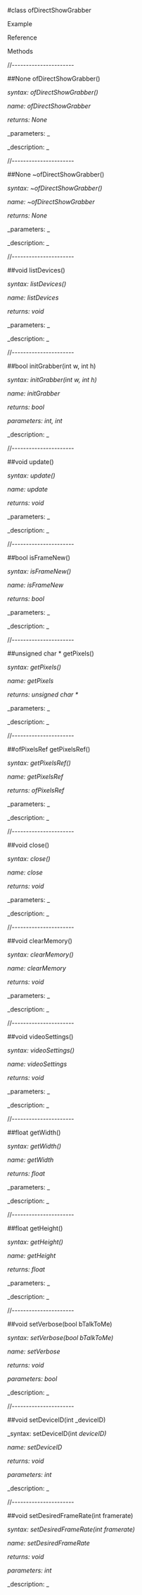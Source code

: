 #class ofDirectShowGrabber

Example



Reference



Methods



//----------------------

##None ofDirectShowGrabber()

_syntax: ofDirectShowGrabber()_

_name: ofDirectShowGrabber_

_returns: None_

_parameters: _



_description: _















//----------------------

##None ~ofDirectShowGrabber()

_syntax: ~ofDirectShowGrabber()_

_name: ~ofDirectShowGrabber_

_returns: None_

_parameters: _



_description: _















//----------------------

##void listDevices()

_syntax: listDevices()_

_name: listDevices_

_returns: void_

_parameters: _



_description: _















//----------------------

##bool initGrabber(int w, int h)

_syntax: initGrabber(int w, int h)_

_name: initGrabber_

_returns: bool_

_parameters: int, int_



_description: _















//----------------------

##void update()

_syntax: update()_

_name: update_

_returns: void_

_parameters: _



_description: _















//----------------------

##bool isFrameNew()

_syntax: isFrameNew()_

_name: isFrameNew_

_returns: bool_

_parameters: _



_description: _















//----------------------

##unsigned char * getPixels()

_syntax: getPixels()_

_name: getPixels_

_returns: unsigned char *_

_parameters: _



_description: _















//----------------------

##ofPixelsRef getPixelsRef()

_syntax: getPixelsRef()_

_name: getPixelsRef_

_returns: ofPixelsRef_

_parameters: _



_description: _















//----------------------

##void close()

_syntax: close()_

_name: close_

_returns: void_

_parameters: _



_description: _















//----------------------

##void clearMemory()

_syntax: clearMemory()_

_name: clearMemory_

_returns: void_

_parameters: _



_description: _















//----------------------

##void videoSettings()

_syntax: videoSettings()_

_name: videoSettings_

_returns: void_

_parameters: _



_description: _















//----------------------

##float getWidth()

_syntax: getWidth()_

_name: getWidth_

_returns: float_

_parameters: _



_description: _















//----------------------

##float getHeight()

_syntax: getHeight()_

_name: getHeight_

_returns: float_

_parameters: _



_description: _















//----------------------

##void setVerbose(bool bTalkToMe)

_syntax: setVerbose(bool bTalkToMe)_

_name: setVerbose_

_returns: void_

_parameters: bool_



_description: _















//----------------------

##void setDeviceID(int _deviceID)

_syntax: setDeviceID(int _deviceID)_

_name: setDeviceID_

_returns: void_

_parameters: int_



_description: _















//----------------------

##void setDesiredFrameRate(int framerate)

_syntax: setDesiredFrameRate(int framerate)_

_name: setDesiredFrameRate_

_returns: void_

_parameters: int_



_description: _















